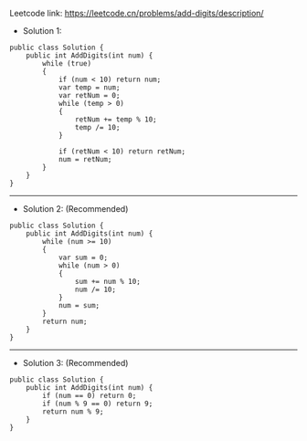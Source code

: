 Leetcode link: https://leetcode.cn/problems/add-digits/description/ 

- Solution 1:
```
public class Solution {
    public int AddDigits(int num) {
        while (true)
        {
            if (num < 10) return num;
            var temp = num;
            var retNum = 0;
            while (temp > 0)
            {
                retNum += temp % 10;
                temp /= 10;
            }

            if (retNum < 10) return retNum;
            num = retNum;
        }
    }
}
```
---

- Solution 2: (Recommended)
```
public class Solution {
    public int AddDigits(int num) {
        while (num >= 10)
        {
            var sum = 0;
            while (num > 0)
            {
                sum += num % 10;
                num /= 10;
            }
            num = sum;
        }
        return num;
    }
}
```
---

- Solution 3: (Recommended)
```
public class Solution {
    public int AddDigits(int num) {
        if (num == 0) return 0;
        if (num % 9 == 0) return 9;
        return num % 9;
    }
}
```
